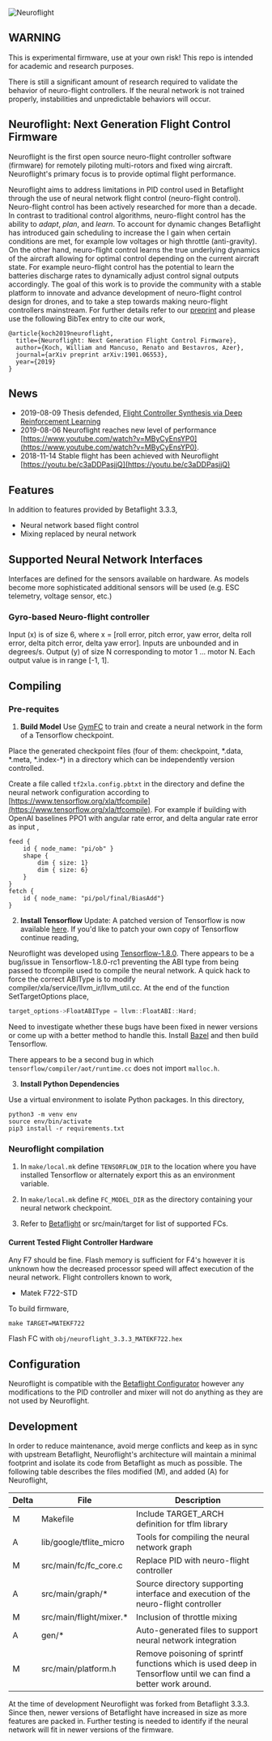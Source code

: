 ![Neuroflight](https://github.com/wil3/neuroflight/raw/v3.3.x-neuroflight/logo.png)

## WARNING 
This is experimental firmware, use at your own risk! This repo is intended for academic
and research
purposes. 

There is still a significant amount of research required to validate the
behavior of neuro-flight controllers. If the neural network is not trained properly, instabilities and unpredictable behaviors will occur.  

## Neuroflight: Next Generation Flight Control Firmware

Neuroflight is the first open source neuro-flight controller software (firmware) for remotely piloting multi-rotors and fixed wing aircraft. Neuroflight's primary focus is to provide optimal flight performance.  

Neuroflight aims to address limitations in PID control used in Betaflight
through the use of neural network flight control (neuro-flight control). Neuro-flight control has been actively researched for more than a decade. In contrast to traditional control algorithms, neuro-flight control has the ability to *adapt*, *plan*, and *learn*. To account for dynamic changes Betaflight has introduced gain scheduling to increase the I gain when certain conditions are met, for example low voltages or high throttle (anti-gravity). On the other hand, neuro-flight control learns the true underlying dynamics of the aircraft allowing for optimal control depending on the current aircraft state. For example neuro-flight control has the potential to learn the batteries discharge rates to dynamically adjust control signal outputs accordingly.  The goal of this work is to provide the community with a
stable platform to innovate and advance development of neuro-flight control design for drones, and to take a step towards
making neuro-flight controllers mainstream. For further details refer to our
[preprint](https://wfk.io/docs/neuroflight.pdf) and please use the following BibTex
entry to cite our work,
```
@article{koch2019neuroflight,
  title={Neuroflight: Next Generation Flight Control Firmware},
  author={Koch, William and Mancuso, Renato and Bestavros, Azer},
  journal={arXiv preprint arXiv:1901.06553},
  year={2019}
}
```

## News

* 2019-08-09 Thesis defended, [Flight Controller Synthesis via Deep Reinforcement Learning](http://wfk.io/docs/WilliamKochThesisFINAL.pdf)
* 2019-08-06 Neuroflight reaches new level of performance
  [https://www.youtube.com/watch?v=MByCyEnsYP0](https://www.youtube.com/watch?v=MByCyEnsYP0).
* 2018-11-14 Stable flight has been achieved with Neuroflight [https://youtu.be/c3aDDPasjjQ](https://youtu.be/c3aDDPasjjQ)

## Features

In addition to features provided by Betaflight 3.3.3,

* Neural network based flight control
* Mixing replaced by neural network 

## Supported Neural Network Interfaces 
Interfaces are defined for the sensors available on hardware. As models become
more sophisticated additional sensors will be used (e.g. ESC telemetry, voltage
sensor, etc.)

### Gyro-based Neuro-flight controller 
Input (x) is of size 6, where x = [roll error, pitch error, yaw error, delta roll error, delta pitch error, delta yaw error]. Inputs are unbounded and in degrees/s. Output (y) of size N corresponding
    to motor 1 ... motor N. Each output value is in range [-1, 1].

## Compiling

### Pre-requites 

1) **Build Model** Use [GymFC](https://github.com/wil3/gymfc) to train and create a neural network in the
form of a Tensorflow checkpoint.  

Place the generated checkpoint files (four of them: checkpoint, \*.data, \*.meta,
\*.index-\*) in a directory which can be independently version
controlled. 

Create a file called `tf2xla.config.pbtxt` in the directory and define the
neural network configuration according to [https://www.tensorflow.org/xla/tfcompile](https://www.tensorflow.org/xla/tfcompile).
For example if building with OpenAI baselines PPO1 with angular rate error, and
delta angular rate error as input , 
```
feed {
    id { node_name: "pi/ob" }
	shape { 
		dim { size: 1}
		dim { size: 6}
	}
}
fetch {
	id { node_name: "pi/pol/final/BiasAdd"}
}

```

2) **Install Tensorflow**  Update: A patched version of Tensorflow is now
available [here](https://github.com/wil3/tensorflow-neuroflight). If you'd like
to patch your own copy of Tensorflow continue reading, 

 Neuroflight was developed using [Tensorflow-1.8.0](https://github.com/tensorflow/tensorflow/releases/tag/v1.8.0). 
There appears to be a bug/issue in Tensorflow-1.8.0-rc1 preventing the ABI type from being passed to tfcompile used to compile the neural network. A quick hack to force the correct ABIType is to modify compiler/xla/service/llvm_ir/llvm_util.cc. At the end of the
function SetTargetOptions place,   
```C++
target_options->FloatABIType = llvm::FloatABI::Hard;
```
Need to investigate whether these bugs have been fixed in newer versions or
come up with a better method to handle this. Install [Bazel](https://bazel.build/) and then build Tensorflow.

There appears to be a second bug in which `tensorflow/compiler/aot/runtime.cc` does not import `malloc.h`.

3) **Install Python Dependencies**

Use a virtual environment to isolate Python packages. In this directory,

```
python3 -m venv env
source env/bin/activate
pip3 install -r requirements.txt
```

### Neuroflight compilation
1) In `make/local.mk` define `TENSORFLOW_DIR` to the location where you have
installed Tensorflow or alternately export this as an environment variable. 

2) In `make/local.mk` define  `FC_MODEL_DIR` as the directory containing
your neural network checkpoint.

3) Refer to [Betaflight](https://github.com/betaflight/betaflight) or
src/main/target for list of supported FCs.

#### Current Tested Flight Controller Hardware
Any F7 should be fine. Flash memory is sufficient for F4's however it is unknown how the decreased processor speed will affect
execution of the neural network. Flight controllers known to work, 

* Matek F722-STD

To build firmware,
```
make TARGET=MATEKF722
```
Flash FC with `obj/neuroflight_3.3.3_MATEKF722.hex`

## Configuration

Neuroflight is compatible with the [Betaflight
Configurator](https://chrome.google.com/webstore/detail/betaflight-configurator/kdaghagfopacdngbohiknlhcocjccjao)
however any modifications to the PID controller and mixer will not do anything
as they are not used by Neuroflight.

## Development
In order to reduce maintenance, avoid merge conflicts and keep as in sync with
upstream Betaflight, Neuroflight's architecture will maintain a minimal footprint and
isolate its code from Betaflight as much as possible. The following table
describes the  files modified (M), and added (A) for Neuroflight,

| Delta | File | Description |
| --- | --- | --- |
| M     | Makefile                      | Include TARGET_ARCH definition for tflm library |
| A     | lib/google/tflite_micro       | Tools for compiling the neural network graph |
| M     | src/main/fc/fc_core.c         | Replace PID with neuro-flight controller|
| A     | src/main/graph/&ast;          | Source directory supporting interface and execution of the neuro-flight controller |
| M     | src/main/flight/mixer.&ast;   | Inclusion of throttle mixing | 
| A     | gen/&ast;                     | Auto-generated files to support neural network integration |
| M     | src/main/platform.h           | Remove poisoning of sprintf functions which is used deep in Tensorflow until we can find a better work around. | 


At the time of
development Neuroflight was forked from Betaflight 3.3.3. Since then, newer versions
of Betaflight have increased in size as more features are packed in. Further
testing is needed to identify if the neural network will fit in newer versions
of the firmware. 

